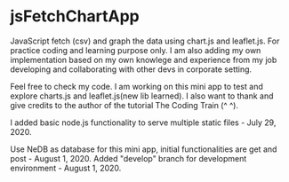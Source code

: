 # jsFetchChartApp

JavaScript fetch (csv) and graph the data using chart.js and leaflet.js. For practice coding and learning purpose only. I am also adding my own implementation based on my own knowlege and experience from my job developing and collaborating with other devs in corporate setting.

Feel free to check my code. I am working on this mini app to test and explore charts.js and leaflet.js(new lib learned). I also want to thank and give credits to the author of the tutorial The Coding Train (^ ^).

I added basic node.js functionality to serve multiple static files - July 29, 2020.

Use NeDB as database for this mini app, initial functionalities are get and post - August 1, 2020. 
Added "develop" branch for development environment - August 1, 2020.
